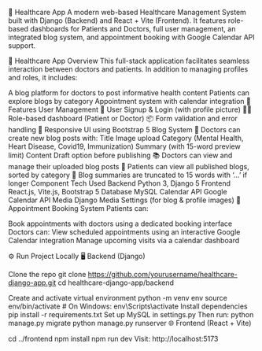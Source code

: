 🏥 Healthcare App
A modern web-based Healthcare Management System built with Django (Backend) and React + Vite (Frontend). It features role-based dashboards for Patients and Doctors, full user management, an integrated blog system, and appointment booking with Google Calendar API support.

🏥 Healthcare App Overview
This full-stack application facilitates seamless interaction between doctors and patients. In addition to managing profiles and roles, it includes:

A blog platform for doctors to post informative health content
Patients can explore blogs by category
Appointment system with calendar integration
🚀 Features
User Management
👤 User Signup & Login (with profile picture)
🧑‍⚕️ Role-based dashboard (Patient or Doctor)
📦 Form validation and error handling
🎨 Responsive UI using Bootstrap 5
Blog System
📝 Doctors can create new blog posts with:
Title
Image upload
Category (Mental Health, Heart Disease, Covid19, Immunization)
Summary (with 15-word preview limit)
Content
Draft option before publishing
📚 Doctors can view and manage their uploaded blog posts
📰 Patients can view all published blogs, sorted by category
📄 Blog summaries are truncated to 15 words with ‘...’ if longer
Component	Tech Used
Backend	Python 3, Django 5
Frontend	React.js, Vite.js, Bootstrap 5
Database	MySQL
Calendar API	Google Calendar API
Media	Django Media Settings (for blog & profile images)
📅 Appointment Booking System
Patients can:

Book appointments with doctors using a dedicated booking interface Doctors can:
View scheduled appointments using an interactive Google Calendar integration
Manage upcoming visits via a calendar dashboard

⚙️ Run Project Locally
🖥️ Backend (Django)

Clone the repo
git clone https://github.com/yourusername/healthcare-django-app.git cd healthcare-django-app/backend

Create and activate virtual environment
python -m venv env
source env/bin/activate # On Windows: env\Scripts\activate
Install dependencies
pip install -r requirements.txt
Set up MySQL in settings.py
Then run:
python manage.py migrate
python manage.py runserver
🌐 Frontend (React + Vite)

cd ../frontend
npm install
npm run dev
Visit: http://localhost:5173
